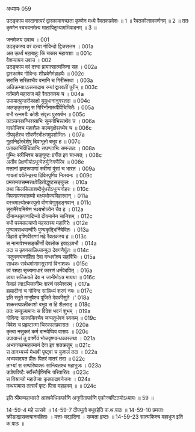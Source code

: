 अध्यायः 059

उदङ्काय वरदानात्परं द्वारकामागच्छता कृष्णेन मध्ये रैवतकप्रवेशः ॥ 1 ॥ रैवतकोत्सववर्णनम् ॥ 2 ॥ ततः कृष्णेन स्वभवनमेत्य मातापितृभ्यामभिवादनम् ॥ 3 ॥

जनमेजय उवाच ।	001  
उदङ्कस्य वरं दत्त्वा गोविन्दो द्विजसत्तम ।	001a  
अत ऊर्ध्वं महाबाहुः किं चकार महायशाः ॥	001c  
वैशम्पायन उवाच ।	002  
उदङ्काय वरं दत्त्वा प्रायात्सात्यकिना सह ।	002a  
द्वारकामेव गोविन्दः शीघ्रवेगैर्महाहयैः ॥	002c  
सरांसि सरितश्चैव वनानि च गिरींस्तथा ।	003a  
अतिक्रम्याऽऽससादाथ रम्यां द्वारवतीं पुरीम् ॥	003c  
वर्तमाने महाराज महे रैवतकस्य च ।	004a  
उपायात्पुण्डरीकाक्षो युयुधानानुगस्तदा ॥	004c  
अलङ्कृतस्तु स गिरिर्नानारूपैर्विचित्रितैः ।	005a  
बभौ रत्नमयैः कोशैः संवृतः पुरुषर्षभ ॥	005c  
काञ्चनस्रग्भिरग्र्याभिः सुमनोभिस्तथैव च ।	006a  
वासोभिश्च महाशैलः कल्पवृक्षैस्तथैव च ॥	006c  
दीपवृक्षैश्च सौवर्णैरभीक्ष्णमुपशोभितः ।	007a  
गुहानिर्झरदेशेषु दिवाभूतो बभूव ह ॥	007c  
पताकाभिर्विचित्राभिः सघण्टाभिः समन्ततः ।	008a  
पुम्भिः स्त्रीभिश्च सङ्घुष्टः प्रगीत इव चाभवत् ।	008c  
अतीव प्रेक्षणीयोऽभून्मेरुर्मुनिगणैरिव ॥	008e  
मत्तानां हृष्टरूपाणां स्त्रीणां पुंसां च भारत ।	009a  
गायतां पर्वतेन्द्रस्य दिविस्पृगिव निःस्वनः ॥	009c  
प्रमत्तमत्तसम्मत्तक्ष्वेडितोद्धुष्टसङ्कुलः ।	010a  
तथा किलकिलाशब्दैर्भूधरोऽभून्मनोहरः ॥	010c  
विपणापणवान्रम्यो भक्ष्यभोज्यविहारवान् ।	011a  
वस्त्रमाल्योत्करयुतो वीणावेणुमृदङ्गवान् ॥	011c  
सुरामैरेयमिश्रेण भक्ष्यभोज्येन चैव ह ।	012a  
दीनान्धकृपणादिभ्यो दीयमानेन चानिशम् ।	012c  
बभौ परमकल्याणो महस्तस्य महागिरेः ॥	012e  
पुण्यावसथवान्वीरैः पुण्यकृद्भिर्निषेवितः ।	013a  
विहारो वृष्णिवीराणां महे रैवतकस्य ह ॥	013c  
स नानावेश्मसङ्कीर्णो देवलोक इवाऽऽबभौ ।	014a  
तदा च कृष्णसान्निध्यान्मुदा देवगणैर्युतः ॥	014c  
\'स्तुवन्त्यन्तर्हिता देवा गन्धर्वाश्च सहर्षिभिः ।	015a  
साधकः सर्वधर्माणामसुराणां विनाशकः ॥	015c  
त्वं स्रष्टा सृज्यमाधारं कारणं धर्मवेदवित् ।	016a  
त्वया सत्क्रियते देव न जानीमोऽत्र मायया ॥	016c  
केवलं त्वाऽभिजानीमः शरणं परमेश्वरम् ।	017a  
ब्रह्मादीनां च गोविन्द सान्निध्यं शरणं नमः ॥	017c  
इति स्तुते मानुषैश्च पूजिते देवकीसुते ।\'	018a  
शक्रसद्मप्रतीकाशो बभूव स हि शैलराट् ॥	018c  
ततः सम्पूज्यमानः स विवेश भवनं शुभम् ।	019a  
गोविन्दः सात्यकिश्चैव जग्मतुर्भवनं स्वकम् ॥	019c  
विवेश च प्रहृष्टात्मा चिरकालप्रवासतः ।	020a  
कृत्वा नसुकरं कर्म दानवेष्विव वासवः ॥	020c  
उपायान्तं तु वार्ष्णेयं भोजवृष्ण्यन्धकास्तथा ।	021a  
अभ्यगच्छन्महात्मानं देवा इव शतक्रतुम् ॥	021c  
स तानभ्यर्च्य मेधावी पृष्ट्वा च कुशलं तदा ।	022a  
अभ्यवादयत प्रीतः पितरं मातरं तदा ॥	022c  
ताभ्यां स सम्परिष्वक्तः सान्त्वितश्च महाभुजः ।	023a  
उपोपविष्टैः सर्वैस्तैर्वृष्णिभिः परिवारितः ॥	023c  
स विश्रान्तो महातेजाः कृतपादावनेजनः ।	024a  
कथयामास तत्सर्वं पृष्टः पित्रा महाहवम् ॥ ॥	024c  

इति श्रीमन्महाभारते आश्वमेधिकपर्वणि अनुगीतापर्वणि एकोनषष्टितमोऽध्यायः ॥ 59 ॥

14-59-4 महे उत्सवे ॥ 14-59-7 दीपभूतो बभूवहेति क.थ.पाठः ॥ 14-59-10 प्रमत्ताः क्रीडाद्यासक्त्यानवहिताः । मत्ताः मद्यादिना । सम्मता हृष्टाः ॥ 14-59-23 सात्यकिश्च महाभुज इति क.पाठः ॥
